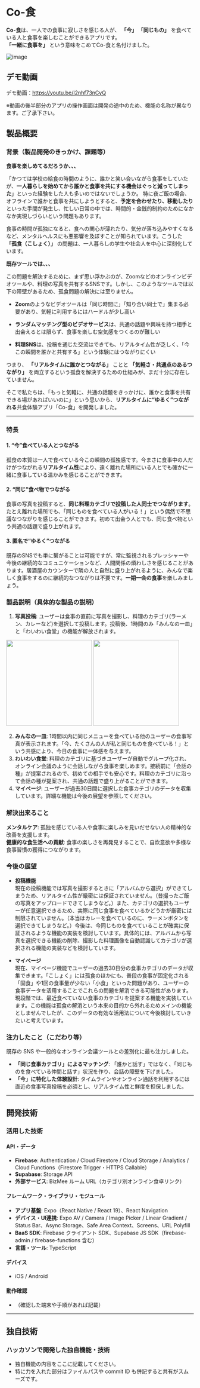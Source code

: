 # Co-食

**Co-食**は、一人での食事に寂しさを感じる人が、
__「今」 「同じもの」__
を食べている人と食事を楽しむことができるアプリです。  
**「一緒に食事を」** という意味をこめてCo-食と名付けました。

![image](docs/assets/JPHACKS.png)

## デモ動画

デモ動画：https://youtu.be/I2nhf73nCyQ

※動画の後半部分のアプリの操作画面は開発の途中のため、機能の名称が異なります。ご了承下さい。


## 製品概要

### 背景（製品開発のきっかけ、課題等）
**食事を楽しめてるだろうか、、、**

「かつては学校の給食の時間のように、誰かと笑い合いながら食事をしていたが、**一人暮らしを始めてから誰かと食事を共にする機会はぐっと減ってしまった**」といった経験をした人も多いのではないでしょうか。 特に夜ご飯の場合、オフラインで誰かと食事を共にしようとすると、**予定を合わせたり、移動したり**といった手間が発生し、忙しい日常の中では、時間的・金銭的制約のためになかなか実現しづらいという問題もあります。

食事の時間が孤独になると、食への関心が薄れたり、気分が落ち込みやすくなるなど、メンタルヘルスにも悪影響を及ぼすことが知られています。こうした **「孤食（こしょく）」** の問題は、一人暮らしの学生や社会人を中心に深刻化しています。

**既存ツールでは、、、**

この問題を解決するために、まず思い浮かぶのが、Zoomなどのオンラインビデオツールや、料理の写真を共有するSNSです。しかし、このようなツールでは以下の障壁があるため、孤食問題の解決には至りません。

- **Zoom**のようなビデオツールは「同じ時間に」「知り合い同士で」集まる必要があり、気軽に利用するにはハードルが少し高い

- **ランダムマッチング型のビデオサービス**は、共通の話題や興味を持つ相手と出会えるとは限らず、食事を楽しむ空気感をつくるのが難しい

- **料理SNS**は、投稿を通じた交流はできても、リアルタイム性が乏しく、「今この瞬間を誰かと共有する」という体験にはつながりにくい

つまり、 **「リアルタイムに誰かとつながる」** ことと **「気軽さ・共通点のあるつながり」** を両立するという孤食を解決するための仕組みが、まだ十分に存在していません。
　

そこで私たちは、「もっと気軽に、共通の話題をきっかけに、誰かと食事を共有できる場があればいいのに」という思いから、**リアルタイムに“ゆるく”つながれる**共食体験アプリ「Co-食」を開発しました。

***

### 特長
#### 1. “今”食べている人とつながる
孤食の本質は一人で食べている今この瞬間の孤独感です。今まさに食事中の人だけがつながれる**リアルタイム性**により、遠く離れた場所にいる人とでも確かに一緒に食事している温かみを感じることができます。

#### 2. “同じ”食べ物でつながる
食事の写真を投稿すると、**同じ料理カテゴリで投稿した人同士でつながります**。たとえ離れた場所でも、「同じものを食べている人がいる！」という偶然で不思議なつながりを感じることができます。初めて出会う人とでも、同じ食べ物という共通の話題で盛り上がれます。

#### 3. 匿名で“ゆるく”つながる
既存のSNSでも単に繋がることは可能ですが、常に監視されるプレッシャーや今後の継続的なコミュニケーションなど、人間関係の煩わしさを感じることがあります。居酒屋のカウンターで隣の人と自然に盛り上がれるように、みんなで楽しく食事をするのに継続的なつながりは不要です。**一期一会の食事**を楽しみましょう。

### 製品説明（具体的な製品の説明）

1. **写真投稿**: ユーザーは食事の直前に写真を撮影し、料理のカテゴリ(ラーメン、カレーなど)を選択して投稿します。投稿後、1時間のみ「みんなの一皿」と「わいわい食堂」の機能が解放されます。

<img src="docs/assets/IMG_2211.PNG" width="230"/>
<img src="docs/assets/IMG_2212.PNG" width="230"/>

2. **みんなの一皿**: 1時間以内に同じメニューを食べている他のユーザーの食事写真が表示されます。「今、たくさんの人が私と同じものを食べている！」という共感により、今日の食事に一体感を与えます。
3. **わいわい食堂**: 料理のカテゴリに基づきユーザーが自動でグループ化され、オンライン会議のように会話しながら食事を楽しめます。接続前に「会話の種」が提案されるので、初めての相手でも安心です。料理のカテゴリに沿って会話の種が提案され、共通の話題で盛り上がることができます。
4. **マイページ**: ユーザーが過去30日間に選択した食事カテゴリのデータを収集しています。詳細な機能は今後の展望を参照してください。

### 解決出来ること
**メンタルケア**: 孤独を感じている人や食事に楽しみを見いだせない人の精神的な改善を支援します。  
**健康的な食生活への貢献**: 食事の楽しさを再発見することで、自炊意欲や多様な食事習慣の獲得につながります。

### 今後の展望
- **投稿機能**  
現在の投稿機能では写真を撮影するときに「アルバムから選択」ができてしまうため、リアルタイム性が厳密には保証されていません。（昔撮ったご飯の写真をアップロードできてしまうなど。）また、カテゴリの選択もユーザーが任意選択できるため、実際に同じ食事を食べているかどうかが厳密には制限されていません。（本当はカレーを食べているのに、ラーメンボタンを選択できてしまうなど。）今後は、今同じものを食べていることが確実に保証されるような機能の実装を検討しています。具体的には、アルバムから写真を選択できる機能の削除、撮影した料理画像を自動認識してカテゴリが選択される機能の実装などを検討しています。

- **マイページ**    
現在、マイページ機能でユーザーの過去30日分の食事カテゴリのデータが収集できます。「こしょく」には孤食のほかにも、普段の食事が固定化される「固食」や1回の食事量が少ない「小食」といった問題があり、ユーザーの食事データを活用することでこれらの問題を解消できる可能性があります。現段階では、最近食べていない食事のカテゴリを提案する機能を実装しています。この機能は孤食の解消という本来の目的から外れるためメインの機能としませんでしたが、このデータの有効な活用法について今後検討していきたいと考えています。

### 注力したこと（こだわり等）
既存の SNS や一般的なオンライン会議ツールとの差別化に最も注力しました。

* **「同じ食事カテゴリ」によるマッチング**: 「誰かと話す」ではなく、「同じものを食べている仲間と話す」状況を作り、会話の障壁を下げました。
* **「今」に特化した体験設計**: タイムラインやオンライン通話を利用するには直近の食事写真投稿を必須とし、リアルタイム性と鮮度を担保しました。

---

## 開発技術
### 活用した技術

#### API・データ
- **Firebase**: Authentication / Cloud Firestore / Cloud Storage / Analytics / Cloud Functions（Firestore Trigger・HTTPS Callable）
- **Supabase**: Storage API
- **外部サービス**: BizMee ルーム URL（カテゴリ別オンライン食卓リンク）

#### フレームワーク・ライブラリ・モジュール
- **アプリ基盤**: Expo（React Native / React 19）、React Navigation
- **デバイス・UI連携**: Expo AV / Camera / Image Picker / Linear Gradient / Status Bar、Async Storage、Safe Area Context、Screens、URL Polyfill
- **BaaS SDK**: Firebase クライアント SDK、Supabase JS SDK（firebase-admin / firebase-functions 含む）
- **言語・ツール**: TypeScript

#### デバイス
- iOS / Android

#### 動作確認
- （確認した端末や手順があれば記載）

---

## 独自技術
### ハッカソンで開発した独自機能・技術
- 独自機能の内容をここに記載してください。
- 特に力を入れた部分はファイルパスや commit ID も併記すると共有がスムーズです。
